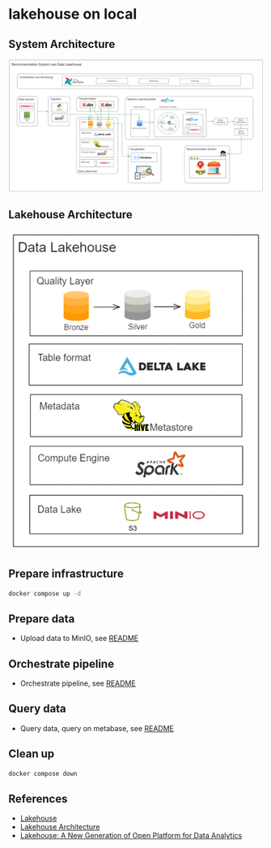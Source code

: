 # lakehouse on local 

## System Architecture
![lakehouse](./.images/Data-System-Architecture.png)


## Lakehouse Architecture
![lakehouse](./.images/Lakehouse-Architecture.png)

## Prepare infrastructure
```bash
docker compose up -d
```

## Prepare data
- Upload data to MinIO, see [README](../minio/README.md)

## Orchestrate pipeline
- Orchestrate pipeline, see [README](../airflow/README.md)

## Query data
- Query data, query on metabase, see [README](../metabase/README.md)

## Clean up
```bash
docker compose down
```

## References
- [Lakehouse](https://databricks.com/discover/data-management)
- [Lakehouse Architecture](https://databricks.com/session_na21/lakehouse-architecture)
- [Lakehouse: A New Generation of Open Platform for Data Analytics](https://databricks.com/session_na21/lakehouse-a-new-generation-of-open-platform-for-data-analytics)


